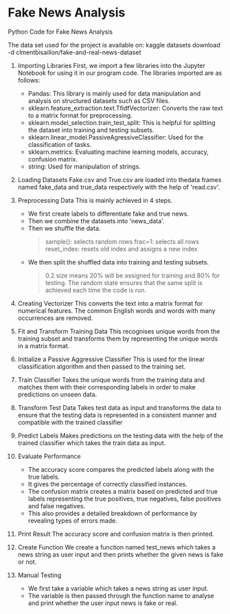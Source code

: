 # Fake News Analysis
Python Code for Fake News Analysis

The data set used for the project is available on: kaggle datasets download -d clmentbisaillon/fake-and-real-news-dataset

1. Importing Libraries
   First, we import a few libraries into the Jupyter Notebook for using it in our program code. The libraries imported are as follows:
     - Pandas: This library is mainly used for data manipulation and analysis on structured datasets such as CSV files.
     - sklearn.feature_extraction.text.TfidfVectorizer: Converts the raw text to a matrix format for preprocessing.
     - sklearn.model_selection.train_test_split: This is helpful for splitting the dataset into training and testing subsets.
     - sklearn.linear_model.PassiveAgressiveClassifier: Used for the classification of tasks.
     - sklearn.metrics: Evaluating machine learning models, accuracy, confusion matrix.
     - string: Used for manipulation of strings.
       
2. Loading Datasets
   Fake.csv and True.csv are loaded into thedata frames named fake_data and true_data respectively with the help of 'read.csv'.
   
3. Preprocessing Data
   This is mainly achieved in 4 steps.
   - We first create labels to differentiate fake and true news.
   - Then we combine the datasets into 'news_data'.
   - Then we shuffle the data.
       > sample(): selects random rows
       > frac=1: selects all rows
       > reset_index: resets old index and assigns a new index
   - We then split the shuffled data into training and testing subsets.
       > 0.2 size means 20% will be assigned for training and 80% for testing.
       > The random state ensures that the same split is achieved each time the code is run.
       
4. Creating Vectorizer
   This converts the text into a matrix format for numerical features. The common English words and words with many occurrences are removed.
   
5. Fit and Transform Training Data
   This recognises unique words from the training subset and transforms them by representing the unique words in a matrix format.
   
6. Initialize a Passive Aggressive Classifier
    This is used for the linear classification algorithm and then passed to the training set.
   
7. Train Classifier
     Takes the unique words from the training data and matches them with their corresponding labels in order to make predictions on unseen data.
    
8. Transform Test Data
   Takes test data as input and transforms the data to ensure that the testing data is represented in a consistent manner and compatible with the trained classifier
   
9. Predict Labels
    Makes predictions on the testing data with the help of the trained classifier which takes the train data as input.
   
10. Evaluate Performance
    - The accuracy score compares the predicted labels along with the true labels.
    - It gives the percentage of correctly classified instances.
    - The confusion matrix creates a matrix based on predicted and true labels representing the true positives, true negatives, false positives and false negatives.
    - This also provides a detailed breakdown of performance by revealing types of errors made.
      
11. Print Result
    The accuracy score and confusion matrix is then printed.
    
12. Create Function
    We create a function named test_news which takes a news string as user input and then prints whether the given news is fake or not.
  
13. Manual Testing
    - We first take a variable which takes a news string as user input.
    - The variable is then passed through the function name to analyse and print whether the user input news is fake or real.
